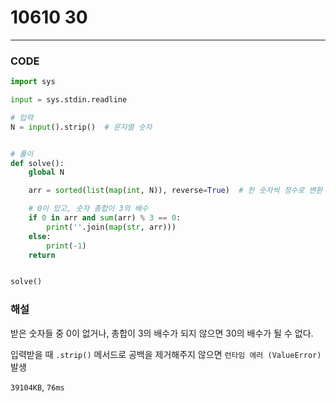 # 10610 30

---

### CODE

```python
import sys

input = sys.stdin.readline

# 입력
N = input().strip()  # 문자열 숫자


# 풀이
def solve():
    global N

    arr = sorted(list(map(int, N)), reverse=True)  # 한 숫자씩 정수로 변환 후 내림차순

    # 0이 있고, 숫자 총합이 3의 배수
    if 0 in arr and sum(arr) % 3 == 0:
        print(''.join(map(str, arr)))
    else:
        print(-1)
    return


solve()

```

### 해설

받은 숫자들 중 0이 없거나, 총합이 3의 배수가 되지 않으면 30의 배수가 될 수 없다.

입력받을 때 `.strip()` 메서드로 공백을 제거해주지 않으면 `런타임 에러 (ValueError)` 발생

`39104KB`, `76ms`
